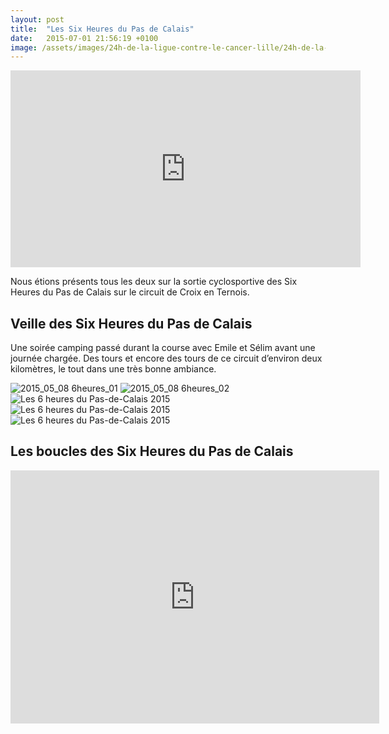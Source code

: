 ```yaml
---
layout: post
title:  "Les Six Heures du Pas de Calais"
date:   2015-07-01 21:56:19 +0100
image: /assets/images/24h-de-la-ligue-contre-le-cancer-lille/24h-de-la-ligue-contre-le-cancer-lille_112.jpg
---
```

<iframe width="560" height="315" src="https://www.youtube.com/embed/jsVhwqqKMls" title="YouTube video player" frameborder="0" allow="accelerometer; autoplay; clipboard-write; encrypted-media; gyroscope; picture-in-picture" allowfullscreen></iframe>


Nous étions présents tous les deux sur la sortie cyclosportive des Six Heures du Pas de Calais sur le circuit de Croix en Ternois.

## Veille des Six Heures du Pas de Calais
Une soirée camping passé durant la course avec Emile et Sélim avant une journée chargée. Des tours et encore des tours de ce circuit d’environ deux kilomètres, le tout dans une très bonne ambiance.

<div class="gallery-box">
  <div class="gallery">
<img src="/assets/images/24h-de-la-ligue-contre-le-cancer-lille/24h-de-la-ligue-contre-le-cancer-lille_109.jpg" title="" alt="2015_05_08 6heures_01" >
<img src="/assets/images/24h-de-la-ligue-contre-le-cancer-lille/24h-de-la-ligue-contre-le-cancer-lille_110.jpg" title="" alt="2015_05_08 6heures_02" >
<img src="/assets/images/24h-de-la-ligue-contre-le-cancer-lille/24h-de-la-ligue-contre-le-cancer-lille_111.jpg" title="" alt="Les 6 heures du Pas-de-Calais 2015" >
<img src="/assets/images/24h-de-la-ligue-contre-le-cancer-lille/24h-de-la-ligue-contre-le-cancer-lille_113.jpg" title="" alt="Les 6 heures du Pas-de-Calais 2015" >
<img src="/assets/images/24h-de-la-ligue-contre-le-cancer-lille/24h-de-la-ligue-contre-le-cancer-lille_114.jpg" title="" alt="Les 6 heures du Pas-de-Calais 2015" >
</div>
</div>

## Les boucles des Six Heures du Pas de Calais


<center><iframe src="https://www.strava.com/activities/300645758/embed/d1a51cea1ce86be2b91a741998d953ed2318eb12" width="590" height="405" frameborder="0" scrolling="no" data-mce-fragment="1"></iframe></center>